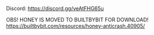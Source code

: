Discord: https://discord.gg/veAtFHG65u

OBS! HONEY IS MOVED TO BUILTBYBIT FOR DOWNLOAD! https://builtbybit.com/resources/honey-anticrash.40905/

